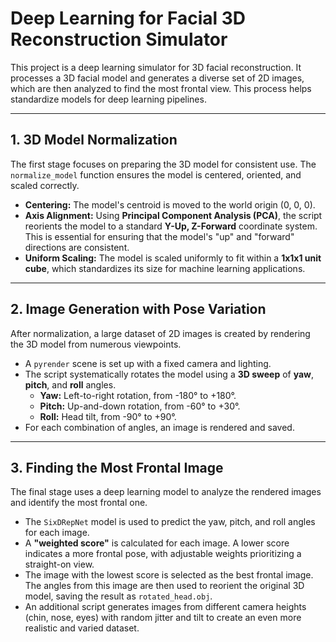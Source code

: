 
# Deep Learning for Facial 3D Reconstruction Simulator

This project is a deep learning simulator for 3D facial reconstruction. It processes a 3D facial model and generates a diverse set of 2D images, which are then analyzed to find the most frontal view. This process helps standardize models for deep learning pipelines.

---

## 1. 3D Model Normalization

The first stage focuses on preparing the 3D model for consistent use. The `normalize_model` function ensures the model is centered, oriented, and scaled correctly.

* **Centering:** The model's centroid is moved to the world origin (0, 0, 0).
* **Axis Alignment:** Using **Principal Component Analysis (PCA)**, the script reorients the model to a standard **Y-Up, Z-Forward** coordinate system. This is essential for ensuring that the model's "up" and "forward" directions are consistent.
* **Uniform Scaling:** The model is scaled uniformly to fit within a **1x1x1 unit cube**, which standardizes its size for machine learning applications.

---

## 2. Image Generation with Pose Variation

After normalization, a large dataset of 2D images is created by rendering the 3D model from numerous viewpoints.

* A `pyrender` scene is set up with a fixed camera and lighting.
* The script systematically rotates the model using a **3D sweep** of **yaw**, **pitch**, and **roll** angles.
    * **Yaw:** Left-to-right rotation, from -180° to +180°.
    * **Pitch:** Up-and-down rotation, from -60° to +30°.
    * **Roll:** Head tilt, from -90° to +90°.
* For each combination of angles, an image is rendered and saved.

---

## 3. Finding the Most Frontal Image

The final stage uses a deep learning model to analyze the rendered images and identify the most frontal one.

* The `SixDRepNet` model is used to predict the yaw, pitch, and roll angles for each image.
* A **"weighted score"** is calculated for each image. A lower score indicates a more frontal pose, with adjustable weights prioritizing a straight-on view.
* The image with the lowest score is selected as the best frontal image. The angles from this image are then used to reorient the original 3D model, saving the result as `rotated_head.obj`.
* An additional script generates images from different camera heights (chin, nose, eyes) with random jitter and tilt to create an even more realistic and varied dataset.
